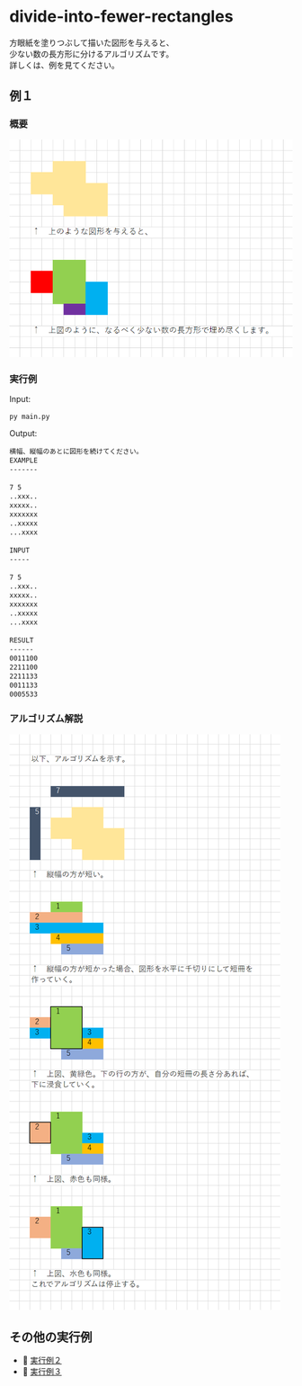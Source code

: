 # divide-into-fewer-rectangles

方眼紙を塗りつぶして描いた図形を与えると、  
少ない数の長方形に分けるアルゴリズムです。  
詳しくは、例を見てください。  


## 例１

### 概要

![例１概要](./docs/img/202501__pg__29-2316--explain-o1o3.png)  


### 実行例

Input:  

```shell
py main.py
```

Output:  

```plaintext
横幅、縦幅のあとに図形を続けてください。
EXAMPLE
-------

7 5
..xxx..
xxxxx..
xxxxxxx
..xxxxx
...xxxx

INPUT
-----

7 5
..xxx..
xxxxx..
xxxxxxx
..xxxxx
...xxxx

RESULT
------
0011100
2211100
2211133
0011133
0005533
```

### アルゴリズム解説

![解説1](./docs/img/202501__pg__29-2322--explain-o1o4.png)  


## その他の実行例

* 📖 [実行例２](./docs/example2.md)
* 📖 [実行例３](./docs/example3.md)
